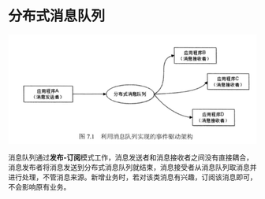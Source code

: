 # 分布式消息队列

![](/assets/import.png)

消息队列通过**发布-订阅**模式工作，消息发送者和消息接收者之间没有直接耦合，消息发布者将消息发送到分布式消息队列就结束，消息接受者从消息队列取消息并进行处理，不管消息来源。新增业务时，若对该类消息有兴趣，订阅该消息即可，不会影响原有业务。

